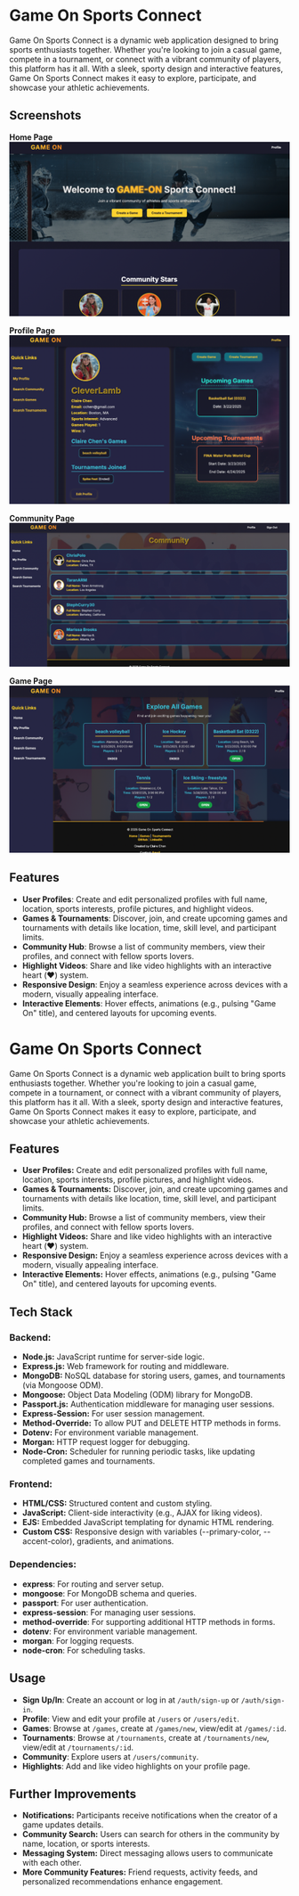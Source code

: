 # Game On Sports Connect

Game On Sports Connect is a dynamic web application designed to bring sports enthusiasts together. Whether you're looking to join a casual game, compete in a tournament, or connect with a vibrant community of players, this platform has it all. With a sleek, sporty design and interactive features, Game On Sports Connect makes it easy to explore, participate, and showcase your athletic achievements.

## Screenshots
**Home Page**
![HomePage](public/assets/read/readme1.png)

**Profile Page**
![ProfilePage](public/assets/read/readme3.png)

**Community Page**
![Community](public/assets/read/readme4.png)

**Game Page**
![GamePage](public/assets/read/readme2.png)


## Features
- **User Profiles**: Create and edit personalized profiles with full name, location, sports interests, profile pictures, and highlight videos.
- **Games & Tournaments**: Discover, join, and create upcoming games and tournaments with details like location, time, skill level, and participant limits.
- **Community Hub**: Browse a list of community members, view their profiles, and connect with fellow sports lovers.
- **Highlight Videos**: Share and like video highlights with an interactive heart (❤️) system.
- **Responsive Design**: Enjoy a seamless experience across devices with a modern, visually appealing interface.
- **Interactive Elements**: Hover effects, animations (e.g., pulsing "Game On" title), and centered layouts for upcoming events.

# Game On Sports Connect

Game On Sports Connect is a dynamic web application built to bring sports enthusiasts together. Whether you're looking to join a casual game, compete in a tournament, or connect with a vibrant community of players, this platform has it all. With a sleek, sporty design and interactive features, Game On Sports Connect makes it easy to explore, participate, and showcase your athletic achievements.

## Features
- **User Profiles:** Create and edit personalized profiles with full name, location, sports interests, profile pictures, and highlight videos.
- **Games & Tournaments:** Discover, join, and create upcoming games and tournaments with details like location, time, skill level, and participant limits.
- **Community Hub:** Browse a list of community members, view their profiles, and connect with fellow sports lovers.
- **Highlight Videos:** Share and like video highlights with an interactive heart (❤️) system.
- **Responsive Design:** Enjoy a seamless experience across devices with a modern, visually appealing interface.
- **Interactive Elements:** Hover effects, animations (e.g., pulsing "Game On" title), and centered layouts for upcoming events.

## Tech Stack
### Backend:
- **Node.js:** JavaScript runtime for server-side logic.
- **Express.js:** Web framework for routing and middleware.
- **MongoDB:** NoSQL database for storing users, games, and tournaments (via Mongoose ODM).
- **Mongoose:** Object Data Modeling (ODM) library for MongoDB.
- **Passport.js:** Authentication middleware for managing user sessions.
- **Express-Session:** For user session management.
- **Method-Override:** To allow PUT and DELETE HTTP methods in forms.
- **Dotenv:** For environment variable management.
- **Morgan:** HTTP request logger for debugging.
- **Node-Cron:** Scheduler for running periodic tasks, like updating completed games and tournaments.

### Frontend:
- **HTML/CSS:** Structured content and custom styling.
- **JavaScript:** Client-side interactivity (e.g., AJAX for liking videos).
- **EJS:** Embedded JavaScript templating for dynamic HTML rendering.
- **Custom CSS:** Responsive design with variables (--primary-color, --accent-color), gradients, and animations.

### Dependencies:
- **express**: For routing and server setup.
- **mongoose**: For MongoDB schema and queries.
- **passport**: For user authentication.
- **express-session**: For managing user sessions.
- **method-override**: For supporting additional HTTP methods in forms.
- **dotenv**: For environment variable management.
- **morgan**: For logging requests.
- **node-cron**: For scheduling tasks.


## Usage
- **Sign Up/In**: Create an account or log in at `/auth/sign-up` or `/auth/sign-in`.
- **Profile**: View and edit your profile at `/users` or `/users/edit`.
- **Games**: Browse at `/games`, create at `/games/new`, view/edit at `/games/:id`.
- **Tournaments**: Browse at `/tournaments`, create at `/tournaments/new`, view/edit at `/tournaments/:id`.
- **Community**: Explore users at `/users/community`.
- **Highlights**: Add and like video highlights on your profile page.


## Further Improvements
- **Notifications:** Participants receive notifications when the creator of a game updates details.
- **Community Search:** Users can search for others in the community by name, location, or sports interests.
- **Messaging System:** Direct messaging allows users to communicate with each other.
- **More Community Features:** Friend requests, activity feeds, and personalized recommendations enhance engagement.

